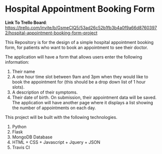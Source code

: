# Hospital Appointment Booking Form
**Link To Trello Board**: <https://trello.com/invite/b/GsmeClQ5/53ad26c52b1fb3b4a0f9a66d87603972/hospital-appointment-booking-form-project>

This Repository is for the design of a simple hospital appointment booking form, for patients who want to book an appointment to see their doctor. 

The application will have a form that allows users enter the following information:
1. Their name
2. A one hour time slot between 9am and 3pm when they would like to book the appointment for (this should be a drop down list of 1 hour slots).
3. A description of their symptoms.
4. Their date of birth.
On submission, their appointment data will be saved. The application will have another page where it displays a list showing the number of appointments on each day.

This project will be built with the following technologies.
1. Python
2. Flask
3. MongoDB Database
4. HTML + CSS + Javascript + Jquery + JSON
5. Travis CI
